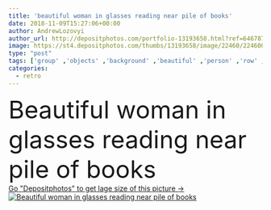 ```yaml
---
title: 'beautiful woman in glasses reading near pile of books'
date: 2018-11-09T15:27:06+00:00
author: AndrewLozovyi
author_url: http://depositphotos.com/portfolio-13193658.html?ref=64678756
image: https://st4.depositphotos.com/thumbs/13193658/image/22460/224600602/api_thumb_450.jpg?forcejpeg=true
type: "post"
tags: ['group' ,'objects' ,'background' ,'beautiful' ,'person' ,'row' ,'elegance' ,'female' ,'people' ,'beauty' ,'caucasian' ,'cup' ,'coffee' ,'drink' ,'antique' ,'retro' ,'vintage' ,'elegant' ,'mug' ,'woman' ,'Wisdom' ,'aged' ,'information' ,'reading' ,'learning' ,'education' ,'studying' ,'culture' ,'literature' ,'blonde' ,'collection' ,'study' ,'attractive' ,'glasses' ,'pile' ,'books' ,'reader' ,'knowledge' ,'educational' ,'covers' ,'copy space' ,'Studio Shot' ,'on grey' ]
categories: 
  - retro
---
```

<div aling="center">
            <font size="60"> Beautiful woman in glasses reading near pile of books</font>   
</div>
<div>
    <a href='https://depositphotos.com/224600602/stock-photo-beautiful-woman-glasses-reading-pile.html?ref=64678756' target=_blank > Go "Depositphotos" to get lage size of this picture ->
        <img href='https://depositphotos.com/224600602/stock-photo-beautiful-woman-glasses-reading-pile.html?ref=64678756' src='https://st4.depositphotos.com/13193658/22460/i/950/depositphotos_224600602-stock-photo-beautiful-woman-glasses-reading-pile.jpg?forcejpeg=true' alt='Beautiful woman in glasses reading near pile of books' >
    </a>
</div>
